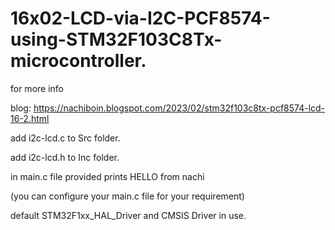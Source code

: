 # 16x02-LCD-via-I2C-PCF8574-using-STM32F103C8Tx-microcontroller.

for more info 

blog: https://nachiboin.blogspot.com/2023/02/stm32f103c8tx-pcf8574-lcd-16-2.html

add i2c-lcd.c to Src folder.

add i2c-lcd.h to Inc folder.

in main.c file provided prints HELLO from nachi 

(you can configure your main.c file for your requirement)

default STM32F1xx_HAL_Driver and CMSIS Driver in use.

